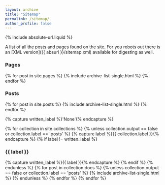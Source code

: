 ```yaml
---
layout: archive
title: "Sitemap"
permalink: /sitemap/
author_profile: false
---
```

{% include absolute-url.liquid %}

A list of all the posts and pages found on the site. For you robots out there is an [XML version]({{ absurl }}/sitemap.xml) available for digesting as well.

<h3>Pages</h3>
{% for post in site.pages %}
  {% include archive-list-single.html %}
{% endfor %}

<h3>Posts</h3>
{% for post in site.posts %}
  {% include archive-list-single.html %}
{% endfor %}

{% capture written_label %}'None'{% endcapture %}

{% for collection in site.collections %}
{% unless collection.output == false or collection.label == 'posts' %}
  {% capture label %}{{ collection.label }}{% endcapture %}
  {% if label != written_label %}
  <h3>{{ label }}</h3>
  {% capture written_label %}{{ label }}{% endcapture %}
  {% endif %}
{% endunless %}
{% for post in collection.docs %}
  {% unless collection.output == false or collection.label == 'posts' %}
  {% include archive-list-single.html %}
  {% endunless %}
{% endfor %}
{% endfor %}